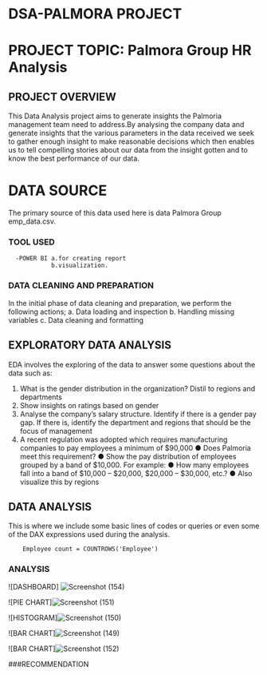 # DSA-PALMORA PROJECT

# PROJECT TOPIC: Palmora Group HR Analysis   

## PROJECT OVERVIEW
This Data Analysis project aims to generate insights the Palmoria management 
team need to address.By analysing the company data and generate insights that 
the various parameters in the data received we seek to gather enough insight to make
reasonable decisions which then enables us to tell compelling stories about our data 
from the insight gotten and to know the best performance of our data.  

# DATA SOURCE
The primary source of this data used here is data Palmora Group emp_data.csv.

### TOOL USED
      -POWER BI a.for creating report 
                b.visualization. 

      
### DATA CLEANING AND PREPARATION
In the initial phase of data cleaning and preparation, we perform the following actions;
a. Data loading and inspection
    b. Handling missing variables
    c. Data cleaning and formatting
    
## EXPLORATORY DATA ANALYSIS
EDA involves the exploring of the data to answer some questions about the data such as:
1. What is the gender distribution in the organization? Distil to regions and 
departments 
2. Show insights on ratings based on gender 
3. Analyse the company’s salary structure. Identify if there is a gender pay gap. If 
there is, identify the department and regions that should be the focus of 
management 
4. A recent regulation was adopted which requires manufacturing companies to pay 
employees a minimum of $90,000 
● Does Palmoria meet this requirement? 
● Show the pay distribution of employees grouped by a band of $10,000. For example: 
● How many employees fall into a band of $10,000 – $20,000, $20,000 – $30,000, 
etc.? 
● Also visualize this by regions 
 

## DATA ANALYSIS
This is where we include some basic lines of codes or queries or even some of the DAX 
expressions used during the analysis.

        Employee count = COUNTROWS('Employee')
  


### ANALYSIS
![DASHBOARD]
![Screenshot (154)](https://github.com/user-attachments/assets/11b5b0e2-6837-4da8-a8dd-0010e4d2af1e)






![PIE CHART]![Screenshot (151)](https://github.com/user-attachments/assets/0f4776c7-bcd9-49b4-a134-268c2a1efa26)









![HISTOGRAM]![Screenshot (150)](https://github.com/user-attachments/assets/ee139ffd-b3f4-4d6e-b77b-bbfeb5d86786)










![BAR CHART]![Screenshot (149)](https://github.com/user-attachments/assets/cc2a9455-19fe-4b3b-83f5-694b7c78ca77)








![BAR CHART]![Screenshot (152)](https://github.com/user-attachments/assets/7d45989b-85d2-4a3a-9ccb-4df847524d12)






















###RECOMMENDATION


















